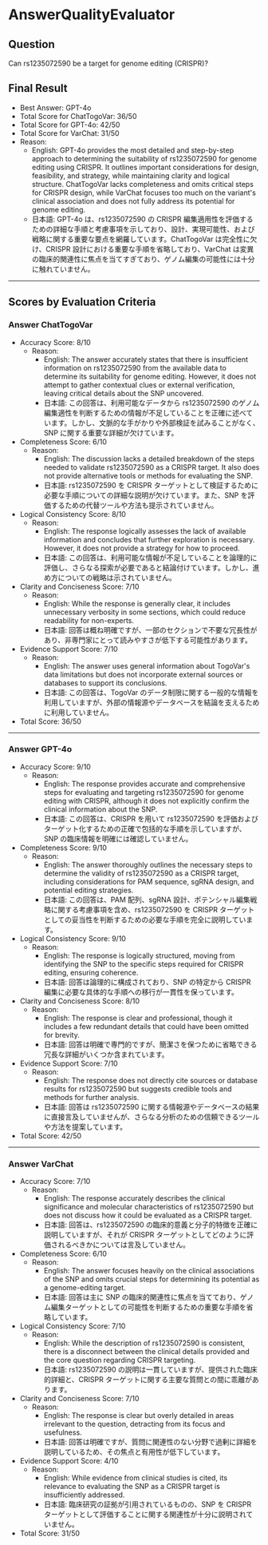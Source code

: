 # AnswerQualityEvaluator

## Question

Can rs1235072590 be a target for genome editing (CRISPR)?

## Final Result

- Best Answer: GPT-4o
- Total Score for ChatTogoVar: 36/50
- Total Score for GPT-4o: 42/50
- Total Score for VarChat: 31/50
- Reason:
  - English: GPT-4o provides the most detailed and step-by-step approach to determining the suitability of rs1235072590 for genome editing using CRISPR. It outlines important considerations for design, feasibility, and strategy, while maintaining clarity and logical structure. ChatTogoVar lacks completeness and omits critical steps for CRISPR design, while VarChat focuses too much on the variant's clinical association and does not fully address its potential for genome editing.
  - 日本語: GPT-4o は、rs1235072590 の CRISPR 編集適用性を評価するための詳細な手順と考慮事項を示しており、設計、実現可能性、および戦略に関する重要な要点を網羅しています。ChatTogoVar は完全性に欠け、CRISPR 設計における重要な手順を省略しており、VarChat は変異の臨床的関連性に焦点を当てすぎており、ゲノム編集の可能性には十分に触れていません。

---

## Scores by Evaluation Criteria

### Answer ChatTogoVar
- Accuracy Score: 8/10
  - Reason: 
    - English: The answer accurately states that there is insufficient information on rs1235072590 from the available data to determine its suitability for genome editing. However, it does not attempt to gather contextual clues or external verification, leaving critical details about the SNP uncovered.
    - 日本語: この回答は、利用可能なデータから rs1235072590 のゲノム編集適性を判断するための情報が不足していることを正確に述べています。しかし、文脈的な手がかりや外部検証を試みることがなく、SNP に関する重要な詳細が欠けています。
- Completeness Score: 6/10
  - Reason: 
    - English: The discussion lacks a detailed breakdown of the steps needed to validate rs1235072590 as a CRISPR target. It also does not provide alternative tools or methods for evaluating the SNP.
    - 日本語: rs1235072590 を CRISPR ターゲットとして検証するために必要な手順についての詳細な説明が欠けています。また、SNP を評価するための代替ツールや方法も提示されていません。
- Logical Consistency Score: 8/10
  - Reason: 
    - English: The response logically assesses the lack of available information and concludes that further exploration is necessary. However, it does not provide a strategy for how to proceed.
    - 日本語: この回答は、利用可能な情報が不足していることを論理的に評価し、さらなる探索が必要であると結論付けています。しかし、進め方についての戦略は示されていません。
- Clarity and Conciseness Score: 7/10
  - Reason: 
    - English: While the response is generally clear, it includes unnecessary verbosity in some sections, which could reduce readability for non-experts.
    - 日本語: 回答は概ね明確ですが、一部のセクションで不要な冗長性があり、非専門家にとって読みやすさが低下する可能性があります。
- Evidence Support Score: 7/10
  - Reason: 
    - English: The answer uses general information about TogoVar's data limitations but does not incorporate external sources or databases to support its conclusions.
    - 日本語: この回答は、TogoVar のデータ制限に関する一般的な情報を利用していますが、外部の情報源やデータベースを結論を支えるために利用していません。
- Total Score: 36/50

---

### Answer GPT-4o
- Accuracy Score: 9/10
  - Reason: 
    - English: The response provides accurate and comprehensive steps for evaluating and targeting rs1235072590 for genome editing with CRISPR, although it does not explicitly confirm the clinical information about the SNP.
    - 日本語: この回答は、CRISPR を用いて rs1235072590 を評価およびターゲット化するための正確で包括的な手順を示していますが、SNP の臨床情報を明確には確認していません。
- Completeness Score: 9/10
  - Reason: 
    - English: The answer thoroughly outlines the necessary steps to determine the validity of rs1235072590 as a CRISPR target, including considerations for PAM sequence, sgRNA design, and potential editing strategies.
    - 日本語: この回答は、PAM 配列、sgRNA 設計、ポテンシャル編集戦略に関する考慮事項を含め、rs1235072590 を CRISPR ターゲットとしての妥当性を判断するための必要な手順を完全に説明しています。
- Logical Consistency Score: 9/10
  - Reason: 
    - English: The response is logically structured, moving from identifying the SNP to the specific steps required for CRISPR editing, ensuring coherence.
    - 日本語: 回答は論理的に構成されており、SNP の特定から CRISPR 編集に必要な具体的な手順への移行が一貫性を保っています。
- Clarity and Conciseness Score: 8/10
  - Reason: 
    - English: The response is clear and professional, though it includes a few redundant details that could have been omitted for brevity.
    - 日本語: 回答は明確で専門的ですが、簡潔さを保つために省略できる冗長な詳細がいくつか含まれています。
- Evidence Support Score: 7/10
  - Reason: 
    - English: The response does not directly cite sources or database results for rs1235072590 but suggests credible tools and methods for further analysis.
    - 日本語: 回答は rs1235072590 に関する情報源やデータベースの結果に直接言及していませんが、さらなる分析のための信頼できるツールや方法を提案しています。
- Total Score: 42/50

---

### Answer VarChat
- Accuracy Score: 7/10
  - Reason: 
    - English: The response accurately describes the clinical significance and molecular characteristics of rs1235072590 but does not discuss how it could be evaluated as a CRISPR target.
    - 日本語: 回答は、rs1235072590 の臨床的意義と分子的特徴を正確に説明していますが、それが CRISPR ターゲットとしてどのように評価されるべきかについては言及していません。
- Completeness Score: 6/10
  - Reason: 
    - English: The answer focuses heavily on the clinical associations of the SNP and omits crucial steps for determining its potential as a genome-editing target.
    - 日本語: 回答は主に SNP の臨床的関連性に焦点を当てており、ゲノム編集ターゲットとしての可能性を判断するための重要な手順を省略しています。
- Logical Consistency Score: 7/10
  - Reason: 
    - English: While the description of rs1235072590 is consistent, there is a disconnect between the clinical details provided and the core question regarding CRISPR targeting.
    - 日本語: rs1235072590 の説明は一貫していますが、提供された臨床的詳細と、CRISPR ターゲットに関する主要な質問との間に乖離があります。
- Clarity and Conciseness Score: 7/10
  - Reason: 
    - English: The response is clear but overly detailed in areas irrelevant to the question, detracting from its focus and usefulness.
    - 日本語: 回答は明確ですが、質問に関連性のない分野で過剰に詳細を説明しているため、その焦点と有用性が低下しています。
- Evidence Support Score: 4/10
  - Reason: 
    - English: While evidence from clinical studies is cited, its relevance to evaluating the SNP as a CRISPR target is insufficiently addressed.
    - 日本語: 臨床研究の証拠が引用されているものの、SNP を CRISPR ターゲットとして評価することに関する関連性が十分に説明されていません。
- Total Score: 31/50